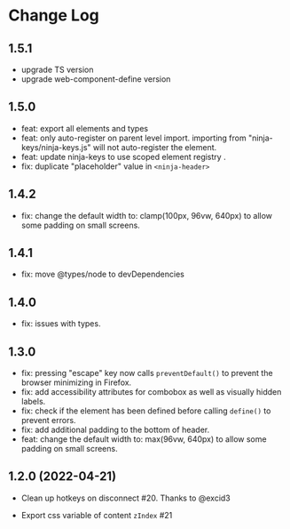 # Change Log

## 1.5.1

- upgrade TS version
- upgrade web-component-define version

## 1.5.0

- feat: export all elements and types
- feat: only auto-register on parent level import. importing from "ninja-keys/ninja-keys.js" will not auto-register the element.
- feat: update ninja-keys to use scoped element registry .
- fix: duplicate "placeholder" value in `<ninja-header>`

## 1.4.2

- fix: change the default width to: clamp(100px, 96vw, 640px) to allow some padding on small screens.

## 1.4.1

- fix: move @types/node to devDependencies

## 1.4.0

- fix: issues with types.

## 1.3.0

- fix: pressing "escape" key now calls `preventDefault()` to prevent the browser minimizing in Firefox.
- fix: add accessibility attributes for combobox as well as visually hidden labels.
- fix: check if the element has been defined before calling `define()` to prevent errors.
- fix: add additional padding to the bottom of header.
- feat: change the default width to: max(96vw, 640px) to allow some padding on small screens.

## 1.2.0 (2022-04-21)

- Clean up hotkeys on disconnect #20. Thanks to @excid3

- Export css variable of content `zIndex` #21
